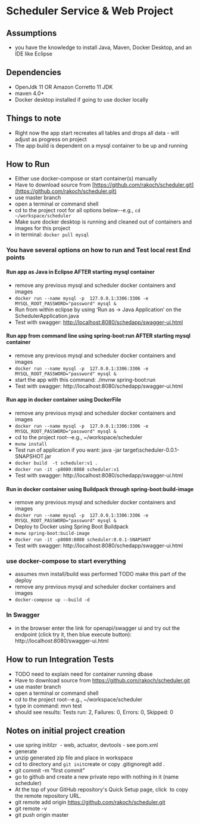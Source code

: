 # Scheduler Service & Web Project
## Assumptions
- you have the knowledge to install Java, Maven, Docker Desktop, and an IDE like Eclipse

## Dependencies
- OpenJdk 11 OR Amazon Corretto 11 JDK
- maven 4.0+
- Docker desktop installed if going to use docker locally

## Things to note
- Right now the app start recreates all tables and drops all data - will adjust as progress on project
- The app build is dependent on a mysql container to be up and running

## How to Run
- Either use docker-compose or start container(s) manually
- Have to download source from [https://github.com/rakoch/scheduler.git](https://github.com/rakoch/scheduler.git)
- use master branch
- open a terminal or command shell
- cd to the project root for all options below--e.g., `cd ~/workspace/scheduler`
- Make sure docker desktop is running and cleaned out of containers and images for this project
- in terminal:  `docker pull mysql`

### You have several options on how to run and Test local rest End points
#### Run app as Java in Eclipse AFTER starting mysql container
- remove any previous mysql and scheduler docker containers and images
- `docker run --name mysql -p  127.0.0.1:3306:3306 -e MYSQL_ROOT_PASSWORD="password" mysql &`
- Run from within eclipse by using ‘Run as -> Java Application’ on the SchedulerApplication.java
- Test with swagger: [http://localhost:8080/schedapp/swagger-ui.html](http://localhost:8080/schedapp/swagger-ui.html)

#### Run app from command line using spring-boot:run AFTER starting mysql container
- remove any previous mysql and scheduler docker containers and images
- `docker run --name mysql -p  127.0.0.1:3306:3306 -e MYSQL_ROOT_PASSWORD="password" mysql &`
- start the app with this command: ./mvnw spring-boot:run
- Test with swagger: http://localhost:8080/schedapp/swagger-ui.html

#### Run app in docker container using DockerFile
- remove any previous mysql and scheduler docker containers and images
- `docker run --name mysql -p  127.0.0.1:3306:3306 -e MYSQL_ROOT_PASSWORD="password" mysql &`
- cd to the project root--e.g., ~/workspace/scheduler
- `mvnw install`
- Test run of application if you want: java -jar target\scheduler-0.0.1-SNAPSHOT.jar
- `docker build  -t scheduler:v1 .`
- `docker run -it -p8080:8080 scheduler:v1`
- Test with swagger: http://localhost:8080/schedapp/swagger-ui.html

#### Run in docker container using Buildpack through spring-boot:build-image
- remove any previous mysql and scheduler docker containers and images
- `docker run --name mysql -p  127.0.0.1:3306:3306 -e MYSQL_ROOT_PASSWORD="password" mysql &`
- Deploy to Docker using Spring Boot Buildpack
- `mvnw spring-boot:build-image`
- `docker run -it -p8080:8080 scheduler:0.0.1-SNAPSHOT`
- Test with swagger: http://localhost:8080/schedapp/swagger-ui.html

### use docker-compose to start everything
- assumes mvn install/build was performed TODO make this part of the deploy
- remove any previous mysql and scheduler docker containers and images
- `docker-compose up --build -d`

### In Swagger
- in the browser enter the link for openapi/swagger ui and try out the endpoint (click try it, then blue execute button): http://localhost:8080/swagger-ui.html

## How to run Integration Tests
- TODO need to explain need for container running dbase
- Have to download source from https://github.com/rakoch/scheduler.git
- use master branch
- open a terminal or command shell
- cd to the project root--e.g., ~/workspace/scheduler
- type in command: mvn test
- should see results: Tests run: 2, Failures: 0, Errors: 0, Skipped: 0

## Notes on initial project creation
- use spring initilzr  - web, actuator, devtools - see pom.xml
- generate
- unzip generated zip file and place in workspace
- cd to directory and `git init`create or copy .gitignoregit add .
- git commit -m "first commit"
- go to github and create a new private repo with nothing in it (name scheduler)
- At the top of your GitHub repository's Quick Setup page, click  to copy the remote repository URL.
- git remote add origin https://github.com/rakoch/scheduler.git
- git remote -v
- git push origin master
